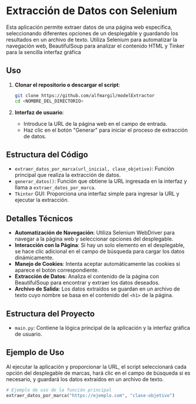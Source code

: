 # Extracción de Datos con Selenium

Esta aplicación permite extraer datos de una página web específica, seleccionando diferentes opciones de un desplegable y guardando los resultados en un archivo de texto. Utiliza Selenium para automatizar la navegación web, BeautifulSoup para analizar el contenido HTML y Tinker para la sencilla interfaz gráfica

## Uso

1. **Clonar el repositorio o descargar el script**:
    ```sh
    git clone https://github.com/alfmargil/modelExtractor
    cd <NOMBRE_DEL_DIRECTORIO>
    ```

2. **Interfaz de usuario**:
    - Introduce la URL de la página web en el campo de entrada.
    - Haz clic en el botón "Generar" para iniciar el proceso de extracción de datos.

## Estructura del Código

- `extraer_datos_por_marca(url_inicial, clase_objetivo)`: Función principal que realiza la extracción de datos.
- `generar_datos()`: Función que obtiene la URL ingresada en la interfaz y llama a `extraer_datos_por_marca`.
- `Tkinter` GUI: Proporciona una interfaz simple para ingresar la URL y ejecutar la extracción.

## Detalles Técnicos

- **Automatización de Navegación**: Utiliza Selenium WebDriver para navegar a la página web y seleccionar opciones del desplegable.
- **Interacción con la Página**: Si hay un solo elemento en el desplegable, se hace clic adicional en el campo de búsqueda para cargar los datos dinámicamente.
- **Manejo de Cookies**: Intenta aceptar automáticamente las cookies si aparece el botón correspondiente.
- **Extracción de Datos**: Analiza el contenido de la página con BeautifulSoup para encontrar y extraer los datos deseados.
- **Archivo de Salida**: Los datos extraídos se guardan en un archivo de texto cuyo nombre se basa en el contenido del `<h1>` de la página.

## Estructura del Proyecto

- `main.py`: Contiene la lógica principal de la aplicación y la interfaz gráfica de usuario.

## Ejemplo de Uso

Al ejecutar la aplicación y proporcionar la URL, el script seleccionará cada opción del desplegable de marcas, hará clic en el campo de búsqueda si es necesario, y guardará los datos extraídos en un archivo de texto.

```python
# Ejemplo de uso de la función principal
extraer_datos_por_marca("https://ejemplo.com", "clase-objetivo")


